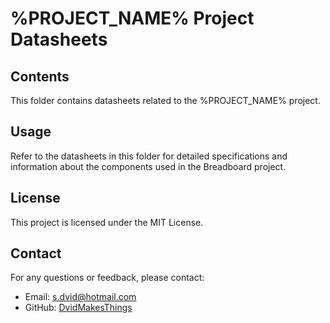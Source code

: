 # %PROJECT_NAME% Project Datasheets
## Contents
This folder contains datasheets related to the %PROJECT_NAME% project.
## Usage
Refer to the datasheets in this folder for detailed specifications and information about the components used in the Breadboard project.
## License
This project is licensed under the MIT License.
## Contact
For any questions or feedback, please contact:
- Email: [s.dvid@hotmail.com](mailto:s.dvid@hotmail.com)
- GitHub: [DvidMakesThings](https://github.com/DvidMakesThings)

